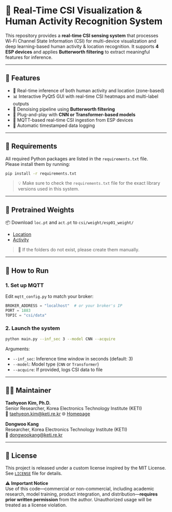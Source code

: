 # 📡 Real-Time CSI Visualization & Human Activity Recognition System

This repository provides a **real-time CSI sensing system** that processes Wi-Fi Channel State Information (CSI) for multi-device visualization and deep learning-based human activity & location recognition. It supports **4 ESP devices** and applies **Butterworth filtering** to extract meaningful features for inference.

---

## 🔧 Features

- 🧠 Real-time inference of both human activity and location (zone-based)
- 📊 Interactive PyQt5 GUI with real-time CSI heatmaps and multi-label outputs
- 🧼 Denoising pipeline using **Butterworth filtering**
- 🧮 Plug-and-play with **CNN or Transformer-based models**
- 📡 MQTT-based real-time CSI ingestion from ESP devices
- 💾 Automatic timestamped data logging

---

## 🔧 Requirements

All required Python packages are listed in the `requirements.txt` file.  
Please install them by running:

```bash
pip install -r requirements.txt
```

> 💡 Make sure to check the `requirements.txt` file for the exact library versions used in this system.

---

## 🔗 Pretrained Weights

📦 Download `loc.pt` and `act.pt` to `csi/weight/esp01_weight/`

- [Location](https://drive.google.com/file/d/1t1Di4KkHQOpncNmZmSdYPAN-0ZtC8Yqc/view?usp=sharing)
- [Activity](https://drive.google.com/file/d/1reTq928hYPGpaUEugrAVeZoKxW_10U28/view?usp=sharing)

> 📁 If the folders do not exist, please create them manually.

---

## 🚀 How to Run

### 1. Set up MQTT

Edit `mqtt_config.py` to match your broker:
```python
BROKER_ADDRESS = "localhost"  # or your broker's IP
PORT = 1883
TOPIC = "csi/data"
```

### 2. Launch the system

```bash
python main.py --inf_sec 3 --model CNN --acquire
```

Arguments:
- `--inf_sec`: Inference time window in seconds (default: 3)
- `--model`: Model type (`CNN` or `Transformer`)
- `--acquire`: If provided, logs CSI data to file

---

## 🧑‍💻 Maintainer

**Taehyeon Kim, Ph.D.**  
Senior Researcher, Korea Electronics Technology Institute (KETI)  
📧 [taehyeon.kim@keti.re.kr](mailto:taehyeon.kim@keti.re.kr)  🌐 [Homepage](https://rcard.re.kr/detail/OISRzd7ua0tW0A1zMEwbKQ/information)

**Dongwoo Kang**  
Researcher, Korea Electronics Technology Institute (KETI)  
📧 [dongwookang@keti.re.kr](mailto:dongwookang@keti.re.kr) 

---

## 📜 License

This project is released under a custom license inspired by the MIT License. See [`LICENSE`](./LICENSE.txt) file for details.

⚠️ **Important Notice**  
Use of this code—commercial or non-commercial, including academic research, model training, product integration, and distribution—**requires prior written permission** from the author. Unauthorized usage will be treated as a license violation.
